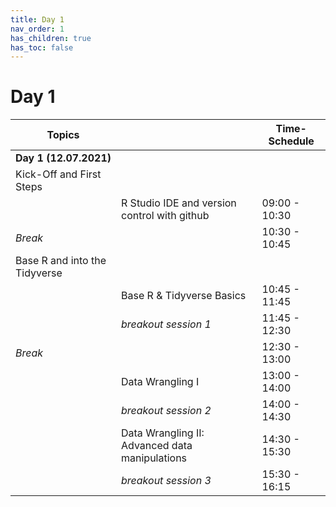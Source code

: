 ```yaml
---
title: Day 1
nav_order: 1
has_children: true
has_toc: false
---
```


# Day 1

| **Topics**                            |                                                | **Time-Schedule** |
|---------------------------------------|------------------------------------------------|-------------------|
| **Day 1 (12.07.2021)**                |                                                |                   |
| Kick-Off and First Steps              |                                                |                   |
|                                       | R Studio IDE and version control with github   | 09:00 - 10:30     |
| *Break*                               |                                                | 10:30 - 10:45     |
| Base R and into the Tidyverse         |                                                |                   |
|                                       | Base R & Tidyverse Basics                      | 10:45 - 11:45     |
|                                       | *breakout session 1*                           | 11:45 - 12:30     |
| *Break*                               |                                                | 12:30 - 13:00     |
|                                       | Data Wrangling I                               | 13:00 - 14:00     |
|                                       | *breakout session 2*                           | 14:00 - 14:30     |
|                                       | Data Wrangling II: Advanced data manipulations | 14:30 - 15:30     |
|                                       | *breakout session 3*                           | 15:30 - 16:15     |